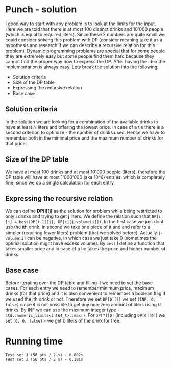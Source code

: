 # Punch - solution
I good way to start with any problem is to look at the limits for the input. Here we are told that there is at most 100 distinct drinks and 10'000 people (which is equal to required liters). Since these 2 numbers are quite small we could consider solving this problem with DP (consider meaning take it as a hypothesis and research if we can describe a recursive relation for this problem). Dynamic programming problems are special that for some people they are extremely easy but some people find them hard because they cannot find the proper way how to express the DP. After having the idea the implementation is always easy. Lets break the solution into the following:
- Solution criteria
- Size of the DP table
- Expressing the recursive relation
- Base case

## Solution criteria
In the solution we are looking for a combination of the available drinks to have at least N liters and offering the lowest price. In case of a tie there is a second criterion to optimize - the number of drinks used. Hence we have to remember both in the minimal price and the maximum number of drinks for that price.

## Size of the DP table
We have at most 100 drinks and at most 10'000 people (liters), therefore the DP table will have at most 1'000'000 (aka 10^6) entries, which is completely fine, since we do a single calculation for each entry.

## Expressing the recursive relation
We can define **DP[i][j]** as the solution for problem while being restricted to only **i** drinks and trying to get **j** liters. We define the relation such that `DP[i][j] = best(DP[i-1][j], DP[i][j-volume[i]])`. In the first case we just dont use the ith drink. In second we take one piece of it and and refer to a simpler (requiring fewer liters) problem (that we solved before). Actually `j-volume[i]` can be negative, in which case we just take 0 (sometimes the optimal solution might have excess volume). By `best` I define a function that takes smaller price and in case of a tie takes the price and higher number of drinks.

## Base case
Before iterating over the DP table and filling it we need to set the base cases. For each entry we need to remember minimum price, maximum drinks (for that price) and it is also convenient to remember a boolean flag if we used the ith drink or not. Therefore we set `DP[0][?]` we set `(INF, 0, false)`  since it is not possible to get any non-zero amount of liters using 0 drinks. By INF we can use the maximum integer type - `std::numeric_limits<int64_t>::max()`. For `DP[?][0]` (including `DP[0][0]`) we set `(0, 0, false)` - we get 0 liters of the drink for free.

# Running time
    Test set 1 (50 pts / 2 s) - 0.002s
    Test set 2 (50 pts / 2 s) - 0.181s
